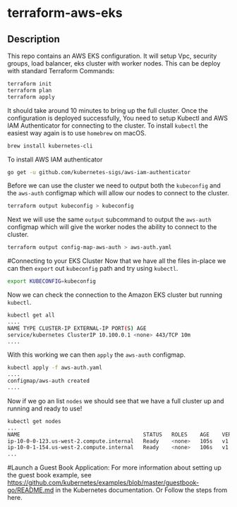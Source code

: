 # terraform-aws-eks

## Description
This repo contains an AWS EKS configuration. It will setup Vpc, security groups, load balancer, eks cluster with worker nodes.
This can be deploy with standard Terraform Commands:
```bash
terraform init
terraform plan 
terraform apply

```

It should take around 10 minutes to bring up the full cluster. Once the configuration is deployed successfully, You need to setup Kubectl and AWS IAM Authenticator for connecting to the cluster.
To install `kubectl` the easiest way again is to use `homebrew` on macOS.
```bash
brew install kubernetes-cli

```
To install AWS IAM authenticator
```bash
go get -u github.com/kubernetes-sigs/aws-iam-authenticator

```

Before we can use the cluster we need to output both the `kubeconfig` and the `aws-auth` configmap which will allow our nodes to connect to the cluster.
```bash
terraform output kubeconfig > kubeconfig

```
Next we will use the same `output` subcommand to output the `aws-auth` configmap which will give the worker nodes the ability to connect to the cluster.
```bash
terraform output config-map-aws-auth > aws-auth.yaml

```
#Connecting to your EKS Cluster
Now that we have all the files in-place we can then `export` out `kubeconfig` path and try using `kubectl`.
```bash
export KUBECONFIG=kubeconfig

```
Now we can check the connection to the Amazon EKS cluster but running `kubectl`.
```bash
kubectl get all
....
NAME TYPE CLUSTER-IP EXTERNAL-IP PORT(S) AGE
service/kubernetes ClusterIP 10.100.0.1 <none> 443/TCP 10m
....
```

With this working we can then `apply` the `aws-auth` configmap.
```bash
kubectl apply -f aws-auth.yaml
....
configmap/aws-auth created
....
```
Now if we go an list `nodes` we should see that we have a full cluster up and running and ready to use!
```bash
kubectl get nodes
...
NAME                                       STATUS   ROLES    AGE    VERSION
ip-10-0-0-123.us-west-2.compute.internal   Ready    <none>   105s   v1.13.7-eks-c57ff8
ip-10-0-1-154.us-west-2.compute.internal   Ready    <none>   106s   v1.13.7-eks-c57ff8
...
```

#Launch a Guest Book Application:
For more information about setting up the guest book example, see https://github.com/kubernetes/examples/blob/master/guestbook-go/README.md in the Kubernetes documentation.
Or Follow the steps from here.
